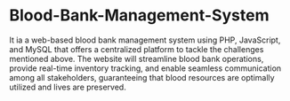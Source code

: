 # Blood-Bank-Management-System
It ia a web-based blood bank management system using PHP, JavaScript, and MySQL that offers a centralized platform to tackle the challenges mentioned above. The website will streamline blood bank operations, provide real-time inventory tracking, and enable seamless communication among all stakeholders, guaranteeing that blood resources are optimally utilized and lives are preserved.
